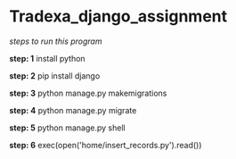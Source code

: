 # Tradexa_django_assignment

*steps to run this program*


**step: 1**
        install python

**step: 2**
        pip install django

**step: 3**
        python manage.py makemigrations

**step: 4**
        python manage.py migrate

**step: 5**
        python manage.py shell

**step: 6**
        exec(open('home/insert_records.py').read())


